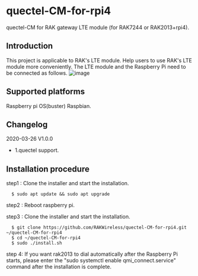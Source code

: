 # quectel-CM-for-rpi4
quectel-CM for RAK gateway LTE module (for RAK7244 or RAK2013+rpi4).

##	Introduction 

This project is applicable to RAK's LTE module.
Help users to use RAK's LTE module more conveniently.
The LTE module and the Raspberry Pi need to be connected as follows.
![image](https://github.com/RAKWireless/quectel-CM-for-rpi4/blob/master/img/lte_connect_rpi.jpg)

##	Supported platforms

Raspberry pi OS(buster) Raspbian.

##	Changelog
2020-03-26 V1.0.0
* 1.quectel support.


##	Installation procedure

step1 : Clone the installer and start the installation.

      $ sudo apt update && sudo apt upgrade

step2 : Reboot raspberry pi.

step3 : Clone the installer and start the installation.

      $ git clone https://github.com/RAKWireless/quectel-CM-for-rpi4.git ~/quectel-CM-for-rpi4
      $ cd ~/quectel-CM-for-rpi4
      $ sudo ./install.sh

step 4: If you want rak2013 to dial automatically after the Raspberry Pi starts, please enter the "sudo systemctl enable qmi_connect.service" command after the installation is complete.
